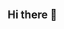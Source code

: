 ## Hi there 👋

<!--
**patrice888/patrice888** is a ✨ _special_ ✨ repository because its `README.md` (this file) appears on your GitHub profile.

- 🔭 I’m currently working on CSS 
- 🌱 I’m currently learning CSS frameworks
- 👯 I’m looking to collaborate on projects
- 📫 How to reach me: pat.rastagar@gmail.com
-->

